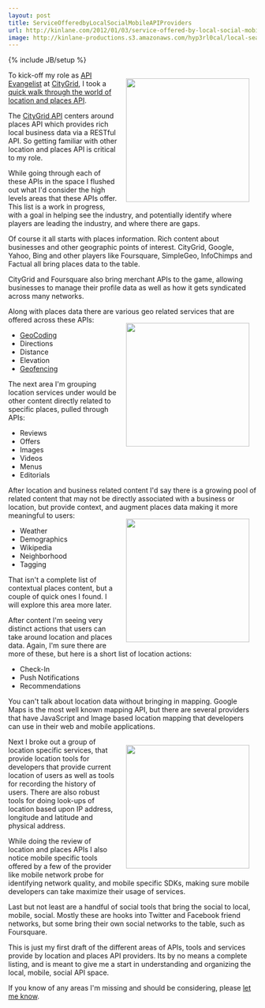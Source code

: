 ```yaml
---
layout: post
title: ServiceOfferedbyLocalSocialMobileAPIProviders
url: http://kinlane.com/2012/01/03/service-offered-by-local-social-mobile-api-providers/
image: http://kinlane-productions.s3.amazonaws.com/hyp3rl0cal/local-search-map-pin.png
---
```

{% include JB/setup %}
<img style="padding: 15px;" src="http://kinlane-productions.s3.amazonaws.com/hyp3rl0cal/local-search-map-pin.png" alt="" width="250" align="right" />To kick-off my role as <a title="API Evangelist" href="http://www.apievangelist.com">API Evangelist</a> at <a title="CityGrid" href="http://developer.citygridmedia.com/">CityGrid</a>, I took a <a title="quick walk through of locations and places data APIs" href="http://blog.apievangelist.com/2011/12/22/quick-walk-through-the-world-of-location-&amp;-places-apis/">quick walk through the world of location and places API</a>.<p></p>
The <a title="CityGrid API" href="http://developer.citygridmedia.com/">CityGrid API</a> centers around places API which provides rich local business data via a RESTful API. So getting familiar with other location and places API is critical to my role.<p></p>
While going through each of these APIs in the space I flushed out what I'd consider the high levels areas that these APIs offer. This list is a work in progress, with a goal in helping see the industry, and potentially identify where players are leading the industry, and where there are gaps.<p></p>
Of course it all starts with places information. Rich content about businesses and other geographic points of interest. CityGrid, Google, Yahoo, Bing and other players like Foursquare, SimpleGeo, InfoChimps and Factual all bring places data to the table.<p></p>
CityGrid and Foursquare also bring merchant APIs to the game, allowing businesses to manage their profile data as well as how it gets syndicated across many networks.<p></p>
Along with places data there are various geo related services that are offered across these APIs:
<img style="padding: 15px;" src="http://kinlane-productions.s3.amazonaws.com/hyp3rl0cal/geofencing.jpg" alt="" width="250" align="right" />
<ul class="mainlist">
	<li><a title="Geocoding" href="http://en.wikipedia.org/wiki/Geocoding">GeoCoding</a></li>
	<li>Directions</li>
	<li>Distance</li>
	<li>Elevation</li>
	<li><a href="http://en.wikipedia.org/wiki/Geo-fence">Geofencing</a></li>
</ul>
The next area I'm grouping location services under would be other content directly related to specific places, pulled through APIs:
<ul class="mainlist">
	<li>Reviews</li>
	<li>Offers</li>
	<li>Images</li>
	<li>Videos</li>
	<li>Menus</li>
	<li>Editorials</li>
</ul>
After location and business related content I'd say there is a growing pool of related content that may not be directly associated with a business or location, but provide context, and augment places data making it more meaningful to users:
<img style="padding: 15px;" src="http://kinlane-productions.s3.amazonaws.com/hyp3rl0cal/neighborhood-city-center.jpg" alt="" width="250" align="right" />
<ul class="mainlist">
	<li>Weather</li>
	<li>Demographics</li>
	<li>Wikipedia</li>
	<li>Neighborhood</li>
	<li>Tagging</li>
</ul>
That isn't a complete list of contextual places content, but a couple of quick ones I found. I will explore this area more later.<p></p>
After content I'm seeing very distinct actions that users can take around location and places data. Again, I'm sure there are more of these, but here is a short list of location actions:
<ul class="mainlist">
	<li>Check-In</li>
	<li>Push Notifications</li>
	<li>Recommendations</li>
</ul>
You can't talk about location data without bringing in mapping. Google Maps is the most well known mapping API, but there are several providers that have JavaScript and Image based location mapping that developers can use in their web and mobile applications.<p></p>
<img style="padding: 15px;" src="http://kinlane-productions.s3.amazonaws.com/hyp3rl0cal/urban-spoon-iphone.png" alt="" width="250" align="right" />Next I broke out a group of location specific services, that provide location tools for developers that provide current location of users as well as tools for recording the history of users. There are also robust tools for doing look-ups of location based upon IP address, longitude and latitude and physical address.<p></p>
While doing the review of location and places APIs I also notice mobile specific tools offered by a few of the provider like mobile network probe for identifying network quality, and mobile specific SDKs, making sure mobile developers can take maximize their usage of services.<p></p>
Last but not least are a handful of social tools that bring the social to local, mobile, social. Mostly these are hooks into Twitter and Facebook friend networks, but some bring their own social networks to the table, such as Foursquare.<p></p>
This is just my first draft of the different areas of APIs, tools and services provide by location and places API providers. Its by no means a complete listing, and is meant to give me a start in understanding and organizing the local, mobile, social API space.<p></p>
If you know of any areas I'm missing and should be considering, please <a href="http://www.kinlane.com/contact/">let me know</a>.